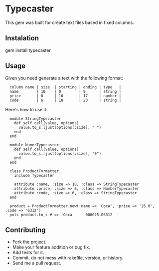 # Typecaster

This gem was built for create text files based in fixed columns.

## Instalation

  gem install typecaster

## Usage

Given you need generate a text with the following format:
```
  column name | size  | starting | ending | type   |
  name        | 10    | 0        | 9      | string |
  price       | 8     | 10       | 17     | number |
  code        | 6     | 18       | 23     | string |
```
Here's how to use it:
```
  module StringTypecaster
    def self.call(value, options)
      value.to_s.ljust(options[:size], " ")
    end
  end

  module NumerTypecaster
    def self.call(value, options)
      value.to_s.rjust(options[:size], "0")
    end
  end

  class ProductFormatter
    include Typecaster

    attribute :name, :size => 10, :class => StringTypecaster
    attribute :price, :size => 8, :class => NumberTypecaster
    attribute :code, :size => 6, :class => StringTypecaster
  end

  product = ProductFormatter.new(:name => 'Coca', :price => '25.0', :code => '6312')
  puts product.to_s # => 'Coca      000025.06312  '
```

## Contributing

* Fork the project.
* Make your feature addition or bug fix.
* Add tests for it.
* Commit, do not mess with rakefile, version, or history.
* Send me a pull request.

